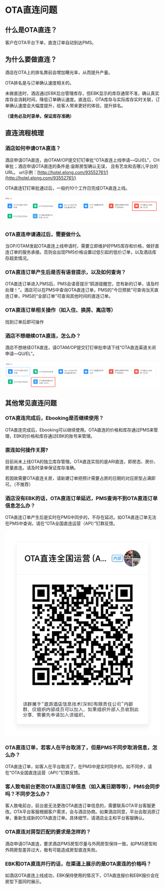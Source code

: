 # OTA直连问题

## 什么是OTA直连？

客户在OTA平台下单，直连订单自动到达PMS。

## 为什么要做直连？

酒店在OTA上的排名靠前会增加曝光率，从而提升产量。

OTA排名是与订单确认速度相关的。

未做直连时，酒店通过EBK后台管理库存，但EBK显示的库存通常不准，确认真实库存会消耗时间，降低订单确认速度。直连后，OTA库存与实际库存实时关联，订单确认速度会大幅度提升，给客人带来更好的体验，提升排名。

**（请务必及时录单，保证库存准确）**

## 直连流程梳理

### 酒店如何申请OTA直连？

酒店申请OTA直连，由OTAM/OP提交钉钉审批“OTA直连上线申请—QU/EL”，CH审批；酒店申请OTA直连的条件是:宙斯房型确认无误， 且有艺龙和去哪儿平台的URL。 url示例：[http://hotel.elong.com/93552761/](http://hotel.elong.com/93552761/)

OTA直连钉钉审批通过后，一般约10个工作日完成OTA直连上线。

![](../.gitbook/assets/image%20%28409%29.png)

### OTA直连申请通过后，需要做什么

当OP/OTAM发起OTA直连上线申请时，需要立即维护好PMS库存和价格，做好直连订单的服务承接。否则会出现PMS价格设置过低引起的低价订单，以及酒店库存超卖情况。

### OTA直连订单产生后是否有语音提示，以及如何查询？

OTA直连订单进入PMS后，PMS会语音提示“鸥游提醒您，您有新的订单，请及时处理！”。酒店可以在PMS中查询OTA直连订单，PMS的“今日预抵”可查询当天直连订单，PMS的“全部订单”可查询其他时间的直连订单。

### OTA直连订单相关操作（如入住、换房、离店等）

找到订单后即可操作

### 酒店不想继续OTA直连，怎么办？

酒店不想继续OTA直连，请OTAM/OP提交钉钉审批申请下线“OTA直连渠道关闭申请—QU/EL”。

![](../.gitbook/assets/image%20%2831%29.png)

## 其他常见直连问题

### OTA直连完成后，Ebooking是否继续使用？

OTA直连完成后，Ebooking可以继续使用。OTA直连的价格和库存通过PMS来管理，EBK的价格和库存通过EBK的账号来管理。

### 直连如何操作关房?

目前尚未上线OTA的独立库存管理。OTA直连实现的是ARI直连，即房态、房价、房量直连。请及时录单保证库存准确。

若因故需要OTA直连关房，请新建订单把预计需要占房的日期的对应房型占满即可。（不推荐）

### 酒店没有EBK的话，OTA直连订单延迟，PMS查询不到OTA直连订单信息怎么办？

OTA直连订单产生后是实时在PMS中同步的，不存在延迟。如OTA直连订单无法在PMS中查询，请在“OTA全国直连运营（API）”钉群反馈。

![](../.gitbook/assets/image%20%28673%29.png)

### OTA直连订单，若客人在平台取消了，但是PMS不同步取消信息，怎么办？

OTA直连订单，如客人在平台取消了，在PMS中是实时同步的。如不同步，请在“OTA全国直连运营（API）”钉群反馈。

### 客人致电前台更改OTA直连订单信息（如入离日期等等），PMS会同步吗？不同步怎么办？

客人致电前台，前台是无法更改OTA直连订单信息的，需要联系OTA平台客服更改。OTA平台客服根据客户需求，会与酒店协商。如果酒店同意，平台会取消原订单，重新生成新的OTA直连订单。具体细节，请酒店业主和平台客服确认。

### OTA直连对房型匹配的要求是怎样的？

酒店申请OTA直连，要求酒店PMS房型尽量与外网房型保持一致。如PMS房型和外网房型差异过大，极有可能造成房型直连失败。

### EBK和OTA直连并行的话，在渠道上展示的是OTA直连的价格吗？

如酒店OTA直连上线成功，EBK保持使用的情况下，OTA直连报价和EBK报价会在房型下面同时展示。

